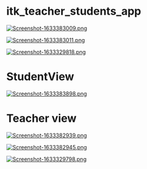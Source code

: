 # itk_teacher_students_app

[![Screenshot-1633383009.png](https://i.postimg.cc/6qM4FTrB/Screenshot-1633383009.png)](https://postimg.cc/0KJNwkX4)


[![Screenshot-1633383011.png](https://i.postimg.cc/bYgnZVK4/Screenshot-1633383011.png)](https://postimg.cc/0r6j3n5C)


[![Screenshot-1633329818.png](https://i.postimg.cc/pX1nZhVZ/Screenshot-1633329818.png)](https://postimg.cc/F73RFKLd)


# StudentView
[![Screenshot-1633383898.png](https://i.postimg.cc/vB3WwPMR/Screenshot-1633383898.png)](https://postimg.cc/Vr0SjWd4)

# Teacher view
[![Screenshot-1633382939.png](https://i.postimg.cc/nhj9wFCt/Screenshot-1633382939.png)](https://postimg.cc/754L5y3B)



[![Screenshot-1633382945.png](https://i.postimg.cc/7YL20M4h/Screenshot-1633382945.png)](https://postimg.cc/0rLjqSb1)




[![Screenshot-1633329798.png](https://i.postimg.cc/8CLJNZRK/Screenshot-1633329798.png)](https://postimg.cc/qtMMGXZy)



